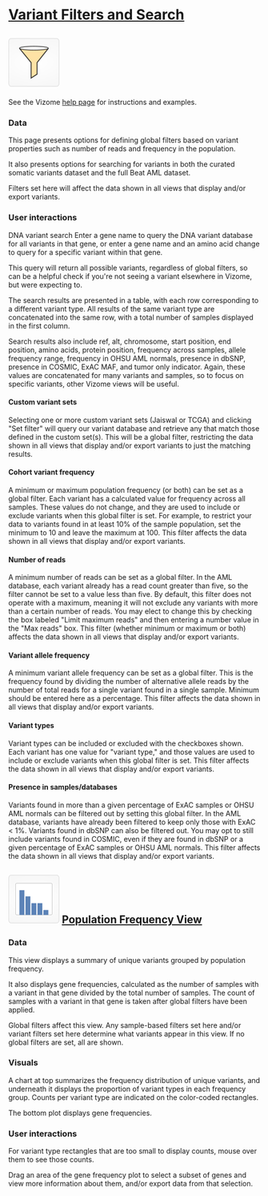 # [Variant Filters and Search](http://www.vizome.org/aml/variant_filter/)

## ![](img/variants.png)

See the Vizome [help page](http://www.vizome.org/aml/about_variant_filters/) for instructions and examples.

### Data
This page presents options for defining global filters based on variant properties such as number of reads and frequency in the population.

It also presents options for searching for variants in both the curated somatic variants dataset and the full Beat AML dataset.

Filters set here will affect the data shown in all views that display and/or export variants.

### User interactions
DNA variant search
Enter a gene name to query the DNA variant database for all variants in that gene, or enter a gene name and an amino acid change to query for a specific variant within that gene.

This query will return all possible variants, regardless of global filters, so can be a helpful check if you're not seeing a variant elsewhere in Vizome, but were expecting to.

The search results are presented in a table, with each row corresponding to a different variant type. All results of the same variant type are concatenated into the same row, with a total number of samples displayed in the first column.

Search results also include ref, alt, chromosome, start position, end position, amino acids, protein position, frequency across samples, allele frequency range, frequency in OHSU AML normals, presence in dbSNP, presence in COSMIC, ExAC MAF, and tumor only indicator. Again, these values are concatenated for many variants and samples, so to focus on specific variants, other Vizome views will be useful.

#### Custom variant sets
Selecting one or more custom variant sets (Jaiswal or TCGA) and clicking "Set filter" will query our variant database and retrieve any that match those defined in the custom set(s). This will be a global filter, restricting the data shown in all views that display and/or export variants to just the matching results.

#### Cohort variant frequency
A minimum or maximum population frequency (or both) can be set as a global filter. Each variant has a calculated value for frequency across all samples. These values do not change, and they are used to include or exclude variants when this global filter is set. For example, to restrict your data to variants found in at least 10% of the sample population, set the minimum to 10 and leave the maximum at 100. This filter affects the data shown in all views that display and/or export variants.

#### Number of reads
A minimum number of reads can be set as a global filter. In the AML database, each variant already has a read count greater than five, so the filter cannot be set to a value less than five. By default, this filter does not operate with a maximum, meaning it will not exclude any variants with more than a certain number of reads. You may elect to change this by checking the box labeled "Limit maximum reads" and then entering a number value in the "Max reads" box. This filter (whether minimum or maximum or both) affects the data shown in all views that display and/or export variants.

#### Variant allele frequency
A minimum variant allele frequency can be set as a global filter. This is the frequency found by dividing the number of alternative allele reads by the number of total reads for a single variant found in a single sample. Minimum should be entered here as a percentage. This filter affects the data shown in all views that display and/or export variants.

#### Variant types
Variant types can be included or excluded with the checkboxes shown. Each variant has one value for "variant type," and those values are used to include or exclude variants when this global filter is set. This filter affects the data shown in all views that display and/or export variants.

#### Presence in samples/databases
Variants found in more than a given percentage of ExAC samples or OHSU AML normals can be filtered out by setting this global filter. In the AML database, variants have already been filtered to keep only those with ExAC < 1%. Variants found in dbSNP can also be filtered out. You may opt to still include variants found in COSMIC, even if they are found in dbSNP or a given percentage of ExAC samples or OHSU AML normals. This filter affects the data shown in all views that display and/or export variants.

## ![](img/variants_popfreq.png) [Population Frequency View](http://www.vizome.org/aml/freq_summary/)

### Data
This view displays a summary of unique variants grouped by population frequency.

It also displays gene frequencies, calculated as the number of samples with a variant in that gene divided by the total number of samples. The count of samples with a variant in that gene is taken after global filters have been applied.

Global filters affect this view. Any sample-based filters set here and/or variant filters set here determine what variants appear in this view. If no global filters are set, all are shown.

### Visuals
A chart at top summarizes the frequency distribution of unique variants, and underneath it displays the proportion of variant types in each frequency group. Counts per variant type are indicated on the color-coded rectangles.

The bottom plot displays gene frequencies.

### User interactions
For variant type rectangles that are too small to display counts, mouse over them to see those counts.

Drag an area of the gene frequency plot to select a subset of genes and view more information about them, and/or export data from that selection.